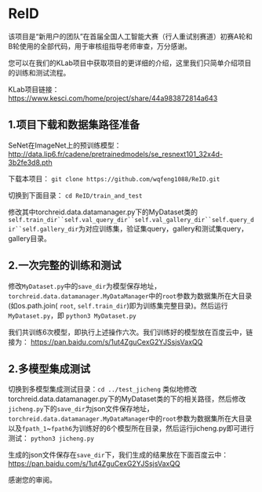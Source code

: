 # ReID
 
该项目是“新用户的团队”在首届全国人工智能大赛（行人重试别赛道）初赛A轮和B轮使用的全部代码，用于审核组指导老师审查，万分感谢。

您可以在我们的KLab项目中获取项目的更详细的介绍，这里我们只简单介绍项目的训练和测试流程。

KLab项目链接：https://www.kesci.com/home/project/share/44a983872814a643

## 1.项目下载和数据集路径准备
SeNet在ImageNet上的预训练模型：http://data.lip6.fr/cadene/pretrainedmodels/se_resnext101_32x4d-3b2fe3d8.pth

下载本项目：
`git clone https://github.com/wqfeng1088/ReID.git`

切换到下面目录：
`cd ReID/train_and_test`

修改其中torchreid.data.datamanager.py下的MyDataset类的`self.train_dir``self.val_query_dir``self.val_gallery_dir``self.query_dir``self.gallery_dir`为对应训练集，验证集query，gallery和测试集query，gallery目录。

## 2.一次完整的训练和测试
修改`MyDataset.py`中的`save_dir`为模型保存地址，`torchreid.data.datamanager.MyDataManager`中的`root`参数为数据集所在大目录(如os.path.join( `root`, `self.train_dir`)即为训练集完整目录)。然后运行`MyDataset.py`，即
`python3 MyDataset.py`


我们共训练6次模型，即执行上述操作六次。我们训练好的模型放在百度云中，链接为：
https://pan.baidu.com/s/1ut4ZguCexG2YJSsjsVaxQQ

## 2.多模型集成测试
切换到多模型集成测试目录：`cd ../test_jicheng`
类似地修改torchreid.data.datamanager.py下的MyDataset类的下的相关路径，然后修改`jicheng.py`下的`save_dir`为json文件保存地址，`torchreid.data.datamanager.MyDataManager`中的`root`参数为数据集所在大目录以及`fpath_1`~`fpath6`为训练好的6个模型所在目录，然后运行jicheng.py即可进行测试：
`python3 jicheng.py`

生成的json文件保存在`save_dir`下，我们生成的结果放在下面百度云中：
https://pan.baidu.com/s/1ut4ZguCexG2YJSsjsVaxQQ

感谢您的审阅。

